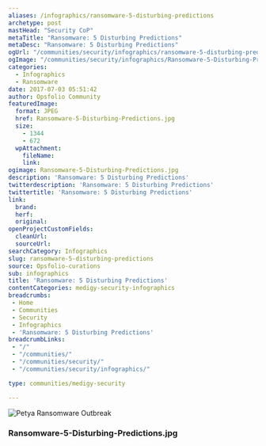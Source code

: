 ```yaml
---
aliases: /infographics/ransomware-5-disturbing-predictions
archetype: post
mastHead: "Security CoP"
metaTitle: "Ransomware: 5 Disturbing Predictions"
metaDesc: "Ransomware: 5 Disturbing Predictions" 
ogUrl: "/communities/security/infographics/ransomware-5-disturbing-predictions"
ogImage: "/communities/security/infographics/Ransomware-5-Disturbing-Predictions.jpg"
categories:
  - Infographics
  - Ransomware
date: 2017-07-03 05:51:42
author: Opsfolio Community
featuredImage:
  format: JPEG
  href: Ransomware-5-Disturbing-Predictions.jpg
  size:
    - 1344
    - 672
  wpAttachment:
    fileName:
    link:
ogimage: Ransomware-5-Disturbing-Predictions.jpg
description: 'Ransomware: 5 Disturbing Predictions'
twitterdescription: 'Ransomware: 5 Disturbing Predictions'
twittertitle: 'Ransomware: 5 Disturbing Predictions'
link:
  brand:
  herf:
  original:
openProjectCustomFields:
  cleanUrl:
  sourceUrl:
searchCategory: Infographics
slug: ransomware-5-disturbing-predictions
source: Opsfolio-curations
sub: infographics
title: 'Ransomware: 5 Disturbing Predictions'
contentCategories: medigy-security-infographics
breadcrumbs:
 - Home
 - Communities
 - Security
 - Infographics
 - 'Ransomware: 5 Disturbing Predictions'
breadcrumbLinks:
 - "/"
 - "/communities/"
 - "/communities/security/"
 - "/communities/security/infographics/"

type: communities/medigy-security

---
```

![Petya Ransomware Outbreak](/communities/security/infographics/Ransomware-5-Disturbing-Predictions.jpg)

### Ransomware-5-Disturbing-Predictions.jpg

